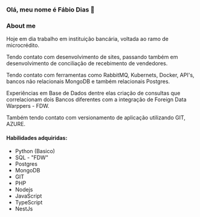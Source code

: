 ### Olá, meu nome é Fábio Dias 👋


### About me

Hoje em dia trabalho em instituição bancária, voltada ao ramo de microcrédito.

Tendo contato com desenvolvimento de sites, passando também em desenvolvimento de conciliação de recebimento de vendedores.

Tendo contato com ferramentas como RabbitMQ, Kubernets, Docker, API's, bancos não relacionais MongoDB e também relacionais Postgres.

Experiências em Base de Dados dentre elas criação de consultas que correlacionam dois Bancos diferentes com a integração de Foreign Data Warppers - FDW.

Também tendo contato com versionamento de aplicação utilizando GIT, AZURE.

#### Habilidades adquiridas:
- Python (Basico)
- SQL - "FDW"
- Postgres
- MongoDB
- GIT
- PHP
- Nodejs
- JavaScript
- TypeScript
- NestJs
  
